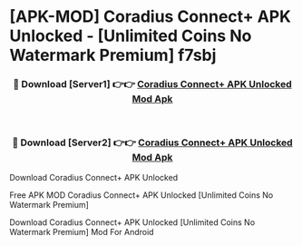# [APK-MOD] Coradius Connect+ APK Unlocked - [Unlimited Coins No Watermark Premium] f7sbj



<div align="center">
<h3>🔴 Download [Server1] 👉👉 <a href="https://momento.my/?title=Coradius_Connect+_APK_Unlocked">Coradius Connect+ APK Unlocked Mod Apk</a></h3><br>

<h3>🔴 Download [Server2] 👉👉 <a href="https://momento.my/?title=Coradius_Connect+_APK_Unlocked">Coradius Connect+ APK Unlocked Mod Apk</a></h3>
</div>



Download Coradius Connect+ APK Unlocked 

Free APK MOD Coradius Connect+ APK Unlocked [Unlimited Coins No Watermark Premium]

Download Coradius Connect+ APK Unlocked [Unlimited Coins No Watermark Premium] Mod For Android
